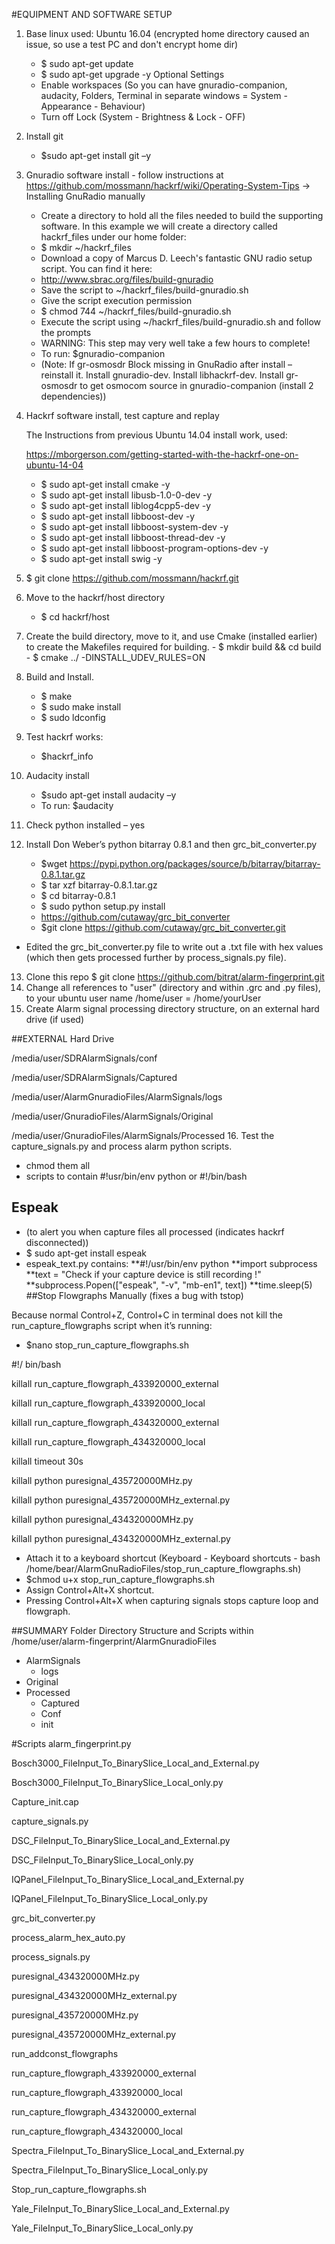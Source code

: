 #EQUIPMENT AND SOFTWARE SETUP

1.	Base linux used: Ubuntu 16.04 (encrypted home directory caused an issue, so use a test PC and don't encrypt home dir)
    - $ sudo apt-get update
    - $ sudo apt-get upgrade -y
Optional Settings
    - Enable workspaces (So you can have gnuradio-companion, audacity, Folders, Terminal in separate windows = System -Appearance - Behaviour)
    - Turn off Lock (System - Brightness & Lock - OFF)
2.	Install git
    - $sudo apt-get install git –y
3.	Gnuradio software install - follow instructions at https://github.com/mossmann/hackrf/wiki/Operating-System-Tips -> Installing GnuRadio manually
    - Create a directory to hold all the files needed to build the supporting software. In this example we will create a directory called hackrf_files under our home folder:
    - $ mkdir ~/hackrf_files
    - Download a copy of Marcus D. Leech's fantastic GNU radio setup script. You can find it here:
    - http://www.sbrac.org/files/build-gnuradio
    - Save the script to ~/hackrf_files/build-gnuradio.sh
    - Give the script execution permission
    - $ chmod 744 ~/hackrf_files/build-gnuradio.sh
    - Execute the script using ~/hackrf_files/build-gnuradio.sh and follow the prompts
    - WARNING: This step may very well take a few hours to complete!
    - To run: $gnuradio-companion
    - (Note: If gr-osmosdr Block missing in GnuRadio after install – reinstall it. Install gnuradio-dev. Install libhackrf-dev. Install gr-osmosdr to get osmocom source in gnuradio-companion (install 2 dependencies))
4.	Hackrf software install, test capture and replay

    The Instructions from previous Ubuntu 14.04 install work, used:
    
    https://mborgerson.com/getting-started-with-the-hackrf-one-on-ubuntu-14-04
    
    - $ sudo apt-get install cmake -y 
    - $ sudo apt-get install libusb-1.0-0-dev -y 
    - $ sudo apt-get install liblog4cpp5-dev -y 
    - $ sudo apt-get install libboost-dev -y 
    - $ sudo apt-get install libboost-system-dev -y
    - $ sudo apt-get install libboost-thread-dev -y
    - $ sudo apt-get install libboost-program-options-dev -y
    - $ sudo apt-get install swig -y
5.	$ git clone https://github.com/mossmann/hackrf.git
6.	Move to the hackrf/host directory   
    - $ cd hackrf/host
7.	Create the build directory, move to it, and use Cmake (installed earlier) to create the Makefiles required for building.
        - $ mkdir build && cd build
        - $ cmake ../ -DINSTALL_UDEV_RULES=ON
8.	Build and Install.
    - $ make
    - $ sudo make install
    - $ sudo ldconfig
9.	Test hackrf works:  
    - $hackrf_info
10.	Audacity install
    - $sudo apt-get install audacity –y
    - To run: $audacity
11.	Check python installed – yes 
12.	Install Don Weber’s python bitarray 0.8.1 and then grc_bit_converter.py
    - $wget https://pypi.python.org/packages/source/b/bitarray/bitarray-0.8.1.tar.gz
    - $ tar xzf bitarray-0.8.1.tar.gz
    - $ cd bitarray-0.8.1
    - $ sudo python setup.py install
    - https://github.com/cutaway/grc_bit_converter 
    - $git clone https://github.com/cutaway/grc_bit_converter.git
- Edited the grc_bit_converter.py file to write out a .txt file with hex values (which then gets processed further by process_signals.py file).
13.	Clone this repo  $ git clone https://github.com/bitrat/alarm-fingerprint.git 
14.	Change all references to "user" (directory and within .grc and .py files), to your ubuntu user name /home/user = /home/yourUser
15.	Create Alarm signal processing directory structure, on an external hard drive (if used)

##EXTERNAL Hard Drive

/media/user/SDRAlarmSignals/conf

/media/user/SDRAlarmSignals/Captured

/media/user/AlarmGnuradioFiles/AlarmSignals/logs

/media/user/GnuradioFiles/AlarmSignals/Original

/media/user/GnuradioFiles/AlarmSignals/Processed
16.	Test the capture_signals.py and process alarm python scripts.
- chmod them all
- scripts to contain #!usr/bin/env python or #!/bin/bash 
## Espeak 

- (to alert you when capture files all processed (indicates hackrf disconnected))
- $ sudo apt-get install espeak
- espeak_text.py contains:
**\#!/usr/bin/env python
**import subprocess
**text = "Check if your capture device is still recording !"
**subprocess.Popen(["espeak", "-v", "mb-en1", text])
**time.sleep(5)
##Stop Flowgraphs Manually (fixes a bug with tstop)

Because normal Control+Z, Control+C in terminal does not kill the run_capture_flowgraphs script when it’s running:
- $nano stop_run_capture_flowgraphs.sh

\#!/ bin/bash

killall run_capture_flowgraph_433920000_external

killall run_capture_flowgraph_433920000_local

killall run_capture_flowgraph_434320000_external

killall run_capture_flowgraph_434320000_local

killall timeout 30s

killall python puresignal_435720000MHz.py

killall python puresignal_435720000MHz_external.py

killall python puresignal_434320000MHz.py

killall python puresignal_434320000MHz_external.py

- Attach it to a keyboard shortcut (Keyboard - Keyboard shortcuts - bash /home/bear/AlarmGnuRadioFiles/stop_run_capture_flowgraphs.sh)
- $chmod u+x stop_run_capture_flowgraphs.sh
- Assign Control+Alt+X shortcut.
- Pressing Control+Alt+X when capturing signals stops capture loop and flowgraph.

##SUMMARY
Folder Directory Structure and Scripts within /home/user/alarm-fingerprint/AlarmGnuradioFiles
*	AlarmSignals
    *	logs
*	Original
*	Processed
    *	Captured
    *	Conf
    *	init

#Scripts
alarm_fingerprint.py

Bosch3000_FileInput_To_BinarySlice_Local_and_External.py

Bosch3000_FileInput_To_BinarySlice_Local_only.py

Capture_init.cap

capture_signals.py

DSC_FileInput_To_BinarySlice_Local_and_External.py

DSC_FileInput_To_BinarySlice_Local_only.py

IQPanel_FileInput_To_BinarySlice_Local_and_External.py

IQPanel_FileInput_To_BinarySlice_Local_only.py

grc_bit_converter.py

process_alarm_hex_auto.py

process_signals.py

puresignal_434320000MHz.py

puresignal_434320000MHz_external.py

puresignal_435720000MHz.py

puresignal_435720000MHz_external.py

run_addconst_flowgraphs

run_capture_flowgraph_433920000_external

run_capture_flowgraph_433920000_local

run_capture_flowgraph_434320000_external

run_capture_flowgraph_434320000_local

Spectra_FileInput_To_BinarySlice_Local_and_External.py

Spectra_FileInput_To_BinarySlice_Local_only.py

Stop_run_capture_flowgraphs.sh

Yale_FileInput_To_BinarySlice_Local_and_External.py

Yale_FileInput_To_BinarySlice_Local_only.py






